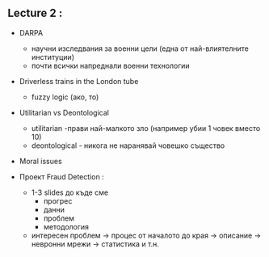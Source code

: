 
## Lecture 2 :

- DARPA
	- научни изследвания за военни цели (една от най-влиятелните институции)
	- почти всички напреднали военни технологии
	
- Driverless trains in the London tube
	- fuzzy logic (ако, то)
- Utilitarian vs Deontological
	- utilitarian -прави най-малкото зло (например убии 1 човек вместо 10)
	- deontological - никога не наранявай човешко същество
- Moral issues

- Проект Fraud Detection :
	- 1-3 slides до къде сме 
		- прогрес 
		- данни
		- проблeм
		- методология
	- интересен проблем -> процес от началото до края -> описание -> невронни мрежи -> статистика и т.н.